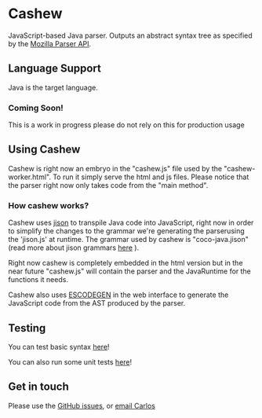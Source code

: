 # Cashew

JavaScript-based Java parser.  Outputs an abstract syntax tree as specified by the
[Mozilla Parser API](https://developer.mozilla.org/en/SpiderMonkey/Parser_API).

## Language Support

Java is the target language.


### Coming Soon!
This is a work in progress please do not rely on this for production usage

## Using Cashew

Cashew is right now an embryo  in the "cashew.js" file used by the "cashew-worker.html". To run it simply serve the html and js files. Please notice that the parser right now only takes code from the "main method".

### How cashew works?
Cashew uses [jison](http://zaach.github.io/jison/)  to transpile Java code into JavaScript, right now in order to simplify the changes to the grammar we're generating the parserusing the 'jison.js' at runtime. The grammar used by cashew is "coco-java.jison" (read more about jison grammars [here](http://zaach.github.io/jison/docs/#specifying-a-language) ).

Right now cashew is completely embedded in the html version but in the near future "cashew.js" will contain the parser and the JavaRuntime for the functions it needs.

Cashew also uses [ESCODEGEN](https://github.com/estools/escodegen) in the web interface to generate the JavaScript code from the AST produced by the parser.


## Testing


You can test basic syntax [here](https://cdn.rawgit.com/codecombat/cashew/master/cashew-worker.html)!

You can also run some unit tests [here](https://cdn.rawgit.com/codecombat/cashew/master/test/Runner.html)!

## Get in touch

Please use the [GitHub issues](https://github.com/codecombat/cashew/issues), or [email Carlos](mailto:carlos@codecombat.com)
